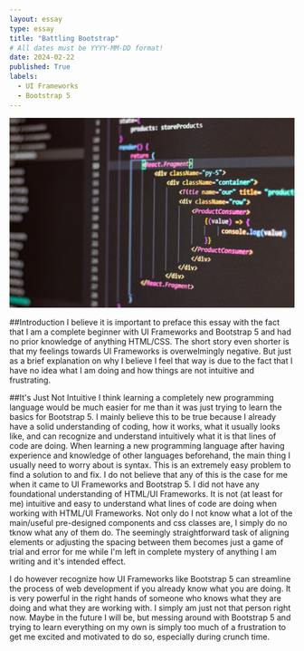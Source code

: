 ```yaml
---
layout: essay
type: essay
title: "Battling Bootstrap"
# All dates must be YYYY-MM-DD format!
date: 2024-02-22
published: True
labels:
  - UI Frameworks
  - Bootstrap 5
---
```


<img width="768px" class="rounded float-start pe-4" src="../img/coding-standards.jpg">

##Introduction
I believe it is important to preface this essay with the fact that I am a complete beginner with UI Frameworks and Bootstrap 5 and had no prior knowledge of anything HTML/CSS. The short story even shorter is that my feelings towards UI Frameworks is overwelmingly negative. But just as a brief explanation on why I believe I feel that way is due to the fact that I have no idea what I am doing and how things are not intuitive and frustrating.

##It's Just Not Intuitive
I think learning a completely new programming language would be much easier for me than it was just trying to learn the basics for Bootstrap 5. I mainly believe this to be true because I already have a solid understanding of coding, how it works, what it usually looks like, and can recognize and understand intuitively what it is that lines of code are doing. When learning a new programming language after having experience and knowledge of other languages beforehand, the main thing I usually need to worry about is syntax. This is an extremely easy problem to find a solution to and fix. I do not believe that any of this is the case for me when it came to UI Frameworks and Bootstrap 5. I did not have any foundational understanding of HTML/UI Frameworks. It is not (at least for me) intuitive and easy to understand what lines of code are doing when working with HTML/UI Frameworks. Not only do I not know what a lot of the main/useful pre-designed components and css classes are, I simply do no tknow what any of them do. The seemingly straightforward task of aligning elements or adjusting the spacing between them becomes just a game of trial and error for me while I'm left in complete mystery of anything I am writing and it's intended effect.


I do however recognize how UI Frameworks like Bootstrap 5 can streamline the process of web development if you already know what you are doing. It is very powerful in the right hands of someone who knows what they are doing and what they are working with. I simply am just not that person right now. Maybe in the future I will be, but messing around with Bootstrap 5 and trying to learn everything on my own is simply too much of a frustration to get me excited and motivated to do so, especially during crunch time. 
